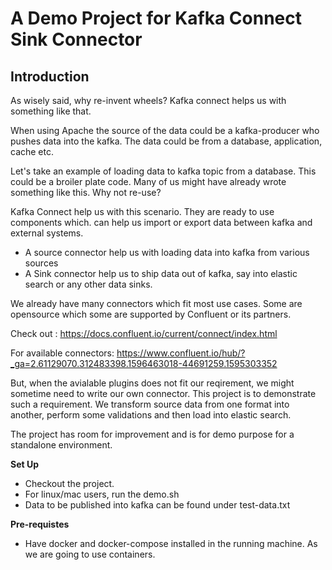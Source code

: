 # A Demo Project for Kafka Connect Sink Connector

## Introduction

As wisely said, why re-invent wheels? Kafka connect helps us with something like that.

When using Apache the source of the data could be a kafka-producer who pushes data into the kafka. The data could be from a database, application, cache etc. 

Let's take an example of loading data to kafka topic from a database. This could be a broiler plate code. Many of us might have already wrote something like this. Why not re-use?

Kafka Connect help us with this scenario. They are ready to use components which. can help us import or export data between kafka and external systems.

- A source connector help us with loading data into kafka from various sources
- A Sink connector help us to ship data out of kafka, say into elastic search or any other data sinks.


We already have many connectors which fit most use cases. Some are opensource which some are supported by Confluent or its partners. 

Check out : https://docs.confluent.io/current/connect/index.html

For available connectors: https://www.confluent.io/hub/?_ga=2.61129070.312483398.1596463018-44691259.1595303352

But, when the avialable plugins does not fit our reqirement, we might sometime need to write our own connector. This project is to demonstrate such a requirement. We transform source data from 
one format into another, perform some validations and then load into elastic search.

The project has room for improvement and is for demo purpose for a standalone environment.

**Set Up**

- Checkout the project.
- For linux/mac users, run the demo.sh
- Data to be published into kafka can be found under test-data.txt

**Pre-requistes**

- Have docker and docker-compose installed in the running machine. As we are going to use containers.


